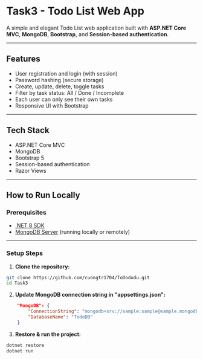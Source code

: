 # Task3 - Todo List Web App

A simple and elegant Todo List web application built with **ASP.NET Core MVC**, **MongoDB**, **Bootstrap**, and **Session-based authentication**.

---

## Features

- User registration and login (with session)
- Password hashing (secure storage)
- Create, update, delete, toggle tasks
- Filter by task status: All / Done / Incomplete
- Each user can only see their own tasks
- Responsive UI with Bootstrap

---

## Tech Stack

- ASP.NET Core MVC
- MongoDB 
- Bootstrap 5 
- Session-based authentication
- Razor Views

---

## How to Run Locally

### Prerequisites

- [.NET 8 SDK](https://dotnet.microsoft.com/download)
- [MongoDB Server](https://www.mongodb.com/try/download/community) (running locally or remotely)

---

### Setup Steps

1. **Clone the repository:**

```bash
git clone https://github.com/cuongtr1704/ToDodudu.git
cd Task3
```

2. **Update MongoDB connection string in "appsettings.json":**

```json
    "MongoDB": {
        "ConnectionString": "mongodb+srv://sample:sample@sample.mongodb.net/?retryWrites=true&w=majority&appName=...",
        "DatabaseName": "TodoDB"
    }
```

3. **Restore & run the project:**

```bash
dotnet restore
dotnet run
```
